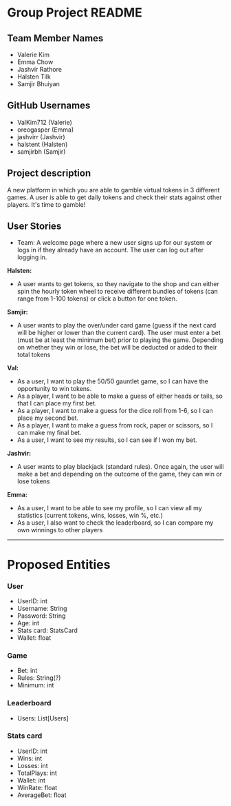 # Group Project README

## Team Member Names
- Valerie Kim
- Emma Chow
- Jashvir Rathore
- Halsten Tilk
- Samjir Bhuiyan

## GitHub Usernames 
- ValKim712 (Valerie)
- oreogasper (Emma)
- jashvirr (Jashvir)
- halstent (Halsten)
- samjirbh (Samjir)


## Project description
A new platform in which you are able to gamble virtual tokens in 3 different games.
A user is able to get daily tokens and check their stats against other players.
It's time to gamble!

## User Stories
- Team: A welcome page where a new user signs up for our system or logs in if they already have an account. 
The user can log out after logging in.

**Halsten:** 
- A user wants to get tokens, so they navigate to the shop and can either spin the hourly token wheel to 
receive different bundles of tokens (can range from 1-100 tokens) or click a button for one token.

**Samjir:** 
- A user wants to play the over/under card game (guess if the next card will be higher or lower than the 
current card). The user must enter a bet (must be at least the minimum bet) prior to playing the game. 
Depending on whether they win or lose, the bet will be deducted or added to their total tokens

**Val:**
- As a user, I want to play the 50/50 gauntlet game, so I can have the opportunity to win tokens. 
- As a player, I want to be able to make a guess of either heads or tails, so that I can place my first bet. 
- As a player, I want to make a guess for the dice roll from 1-6, so I can place my second bet. 
- As a player, I want to make a guess from rock, paper or scissors, so I can make my final bet. 
- As a user, I want to see my results, so I can see if I won my bet.

**Jashvir:** 
- A user wants to play blackjack (standard rules). Once again, the user will make a bet and depending on the
outcome of the game, they can win or lose tokens

**Emma:** 
- As a user, I want to be able to see my profile, so I can view all my statistics (current tokens, wins, losses, win %, etc.)
- As a user, I also want to check the leaderboard, so I can compare my own winnings to other players

***

# Proposed Entities

### User
- UserID: int
- Username: String
- Password: String
- Age: int
- Stats card: StatsCard
- Wallet: float
### Game
- Bet: int
- Rules: String(?)
- Minimum: int
### Leaderboard
- Users: List[Users]
### Stats card
- UserID: int
- Wins: int
- Losses: int
- TotalPlays: int
- Wallet: int
- WinRate: float
- AverageBet: float
